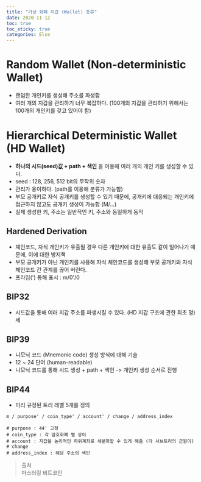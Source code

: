 ```yaml
---
title: "가상 화폐 지갑 (Wallet) 종류"
date: 2020-11-12
toc: true
toc_sticky: true
categories: Else
---
```


# Random Wallet (Non-deterministic Wallet)
- 랜덤한 개인키를 생성해 주소를 파생함
- 여러 개의 지갑을 관리하기 너무 복잡하다. (100개의 지갑을 관리하기 위해서는 100개의 개인키를 갖고 있어야 함)


# Hierarchical Deterministic Wallet (HD Wallet)
- __하나의 시드(seed)값 + path + 색인__ 을 이용해 여러 개의 개인 키를 생성할 수 있다.
- seed : 128, 256, 512 bit의 무작위 숫자
- 관리가 용이하다. (path를 이용해 분류가 가능함)
- 부모 공개키로 자식 공개키를 생성할 수 있기 때문에, 공개키에 대응되는 개인키에 접근하지 않고도 공개키 생성이 가능함 (M/...)
- 실제 생성한 키, 주소는 일반적인 키, 주소와 동일하게 동작

## Hardened Derivation
- 체인코드, 자식 개인키가 유출될 경우 다른 개인키에 대한 유출도 같이 일어나기 때문에, 이에 대한 방지책
- 부모 공개키가 아닌 개인키를 사용해 자식 체인코드를 생성해 부모 공개키와 자식 체인코드 간 관계를 끊어 버린다.
- 프라임(') 통해 표시 : m/0'/0

## BIP32
- 시드값을 통해 여러 지갑 주소를 파생시킬 수 있다. (HD 지갑 구조에 관한 최초 명)세

## BIP39
- 니모닉 코드 (Mnemonic code) 생성 방식에 대해 기술
- 12 ~ 24 단어 (human-readable)
- 니모닉 코드를 통해 시드 생성 + path + 색인 -> 개인키 생성 순서로 진행

## BIP44
- 미리 규정된 트리 레벨 5개를 정의

```text
m / purpose' / coin_type' / account' / change / address_index

# purpose : 44' 고정
# coin_type : 각 암호화폐 별 상이
# account : 지갑을 논리적인 하위계좌로 세분화할 수 있게 해줌 (각 서브트리의 근원이)
# change
# address_index : 해당 주소의 색인 
```









> 출처    
> 마스터링 비트코인
